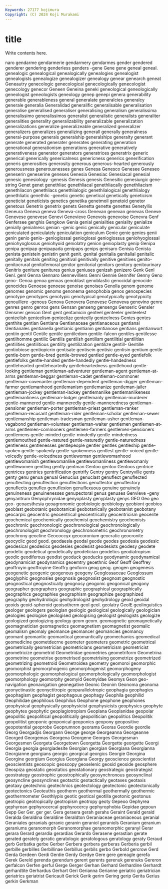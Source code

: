 ```yaml
---
Keywords: 27177 kojimura
Copyright: (C) 2024 Koji Murakami
---
```


# title

Write contents here.



naro gendarme gendarmerie gendarmery gendarmes
gender gendered genderer gendering genderless genders -gene Gene gene geneal
geneal. genealogic genealogical genealogically genealogies genealogist genealogists genealogize genealogizer genealogy
genear genearch geneat Geneautry genecologic genecological genecologically genecologist genecology genecor
Geneen Geneina geneki geneological geneologically geneologist geneologists geneology genep genepi
genera generability generable generableness general generalate generalcies generalcy generale generalia
Generalidad generalific generalisable generalisation generalise generalised generaliser generalising generalism generalissima
generalissimo generalissimos generalist generalistic generalists generaliter generalities generality generalizability generalizable
generalization generalizations generalize generalizeable generalized generalizer generalizers generalizes generalizing generall
generally generalness general-purpose generals generalship generalships generalty generant generate generated
generater generates generating generation generational generationism generations generative generatively generativeness
generator generators generatrices generatrix generic generical generically genericalness genericness generics
generification generis generosities generosity generous generous-hearted generously generousness generousnesses genes
Genesa Genesco Genesee Geneseo geneserin geneserine geneses Genesia Genesiac Genesiacal
genesial genesic genesiology -genesis Genesis genesis Genesitic genesiurgic gene-string Genet
genet genethliac genethliacal genethliacally genethliacism genethliacon genethliacs genethlialogic genethlialogical genethlialogy
genethliatic genethlic -genetic genetic genetical genetically geneticism geneticist geneticists genetics
genetika genetmoil genetoid genetor genetous Genetrix genetrix genets Genetta genette
genettes Genetyllis Geneura Geneva geneva Geneva-cross Genevan genevan genevas Geneve
Genevese genevese Genevi Genevieve Genevois genevoise Genevra Genf Genfersee genghis
Gengkow Genia genial genialities geniality genialize genially genialness genian -genic
genic genically genicular geniculate geniculated geniculately geniculation geniculum Genie genie
genies genii genin genio genio- genioglossal genioglossi genioglossus geniohyoglossal geniohyoglossus
geniohyoid geniolatry genion genioplasty genip Genipa genipa genipap genipapada genipaps
genips genisaro Genisia Genista genista genistein genistin genit genit. genital
genitalia genitalial genitalic genitally genitals geniting genitival genitivally genitive genitives
genito- genitocrural genitofemoral genitor genitorial genitors genitory genitourinary Genitrix geniture
genitures genius geniuses genizah genizero Genk Genl Genl. genl Genna
Gennaro Gennevilliers Genni Gennie Gennifer Genny Geno geno- Genoa genoa
genoas genoblast genoblastic genocidal genocide genocides Genoese genoese genoise genoises
Genolla genom genome genomes genomic genoms genonema genophobia genos genospecies
genotype genotypes genotypic genotypical genotypically genotypicity genouillere -genous Genova Genovera
Genovese Genoveva genovino genre genres genro genros gens Gensan genseng
gensengs Genseric Gensler Gensmer genson Gent gent gentamicin genteel genteeler
genteelest genteelish genteelism genteelize genteelly genteelness Gentes gentes genthite gentian
Gentiana Gentianaceae gentianaceous gentianal Gentianales gentianella gentianic gentianin gentianose gentians
gentianwort gentiin gentil Gentile gentile gentiledom gentile-falcon gentiles gentilesse gentilhomme
gentilic Gentilis gentilish gentilism gentilitial gentilitian gentilities gentilitious gentility gentilization
gentilize gentill- Gentille gentiobiose gentiopicrin gentisate gentisein gentisic gentisin gentium
gentle gentle-born gentle-bred gentle-browed gentled gentle-eyed gentlefolk gentlefolks gentle-handed gentle-handedly
gentle-handedness gentlehearted gentleheartedly gentleheartedness gentlehood gentle-looking gentleman gentleman-adventurer gentleman-agent gentleman-at-arms
gentleman-beggar gentleman-cadet gentleman-commoner gentleman-covenanter gentleman-dependent gentleman-digger gentleman-farmer gentlemanhood gentlemanism gentlemanize
gentleman-jailer gentleman-jockey gentleman-lackey gentlemanlike gentlemanlikeness gentlemanliness gentleman-lodger gentlemanly gentleman-murderer gentle-mannered
gentle-manneredly gentle-manneredness gentleman-pensioner gentleman-porter gentleman-priest gentleman-ranker gentleman-recusant gentleman-rider gentleman-scholar gentleman-sewer
gentlemanship gentleman-tradesman gentleman-usher gentleman-vagabond gentleman-volunteer gentleman-waiter gentlemen gentlemen-at-arms gentlemen-commoners gentlemen-farmers
gentlemen-pensioners gentlemens gentle-minded gentle-mindedly gentle-mindedness gentlemouthed gentle-natured gentle-naturedly gentle-naturedness gentleness
gentlenesses gentlepeople gentler gentles gentleship gentle-spoken gentle-spokenly gentle-spokenness gentlest gentle-voiced
gentle-voicedly gentle-voicedness gentlewoman gentlewomanhood gentlewomanish gentlewomanlike gentlewomanliness gentlewomanly gentlewomen gentling
gently gentman Gentoo gentoo Gentoos gentrice gentrices gentries gentrification gentrify
Gentry gentry Gentryville gents genty genu genua genual Genucius genuclast
genuflect genuflected genuflecting genuflection genuflections genuflector genuflectory genuflects genuflex genuflexion
genuflexuous genuine genuinely genuineness genuinenesses genupectoral genus genuses Genvieve -geny
genyantrum Genyophrynidae genyoplasty genyplasty genys GEO Geo geo geo- geoaesthesia
geoagronomic geobiologic geobiology geobiont geobios geoblast geobotanic geobotanical geobotanically geobotanist
geobotany geocarpic geocentric geocentrical geocentrically geocentricism geocerite geochemical geochemically geochemist
geochemistry geochemists geochronic geochronologic geochronological geochronologically geochronologist geochronology geochronometric geochronometry
geochrony geocline Geococcyx geocoronium geocratic geocronite geocyclic geod geod. geodaesia
geodal geode geodes geodesia geodesic geodesical geodesics geodesies geodesist geodesists
geodesy geodete geodetic geodetical geodetically geodetician geodetics geodiatropism geodic geodiferous
geodist geoduck geoducks geodynamic geodynamical geodynamicist geodynamics geoemtry geoethnic Geof
Geoff Geoffrey geoffroyin geoffroyine Geoffry geoform geog geog. geogen geogenesis
geogenetic geogenic geogenous geogeny Geoglossaceae Geoglossum geoglyphic geognosies geognosis geognosist
geognost geognostic geognostical geognostically geognosy geogonic geogonical geogony geographer geographers
geographic geographical geographically geographics geographies geographism geographize geographized geography geohydrologic
geohydrologist geohydrology geoid geoidal geoids geoid-spheroid geoisotherm geol geol. geolatry
GeolE geolinguistics geologer geologers geologian geologic geological geologically geologician geologies
geologise geologised geologising geologist geologists geologize geologized geologizing geology geom
geom. geomagnetic geomagnetically geomagnetician geomagnetics geomagnetism geomagnetist geomalic geomalism geomaly
geomance geomancer geomancies geomancy geomant geomantic geomantical geomantically geomechanics geomedical
geomedicine geometdecrne geometer geometers geometric geometrical geometrically geometrician geometricians geometricism
geometricist geometricize geometrid Geometridae geometries geometriform Geometrina geometrine geometrise geometrised
geometrising geometrize geometrized geometrizing geometroid Geometroidea geometry geomoroi geomorphic geomorphist
geomorphogenic geomorphogenist geomorphogeny geomorphologic geomorphological geomorphologically geomorphologist geomorphology geomorphy geomyid
Geomyidae Geomys Geon geo-navigation geonavigation geonegative Geonic Geonim Geonoma geonoma
geonyctinastic geonyctitropic geoparallelotropic geophagia geophagies geophagism geophagist geophagous geophagy Geophila
geophilid Geophilidae geophilous Geophilus Geophone geophone geophones geophysical geophysically geophysicist
geophysicists geophysics geophyte geophytes geophytic geoplagiotropism Geoplana Geoplanidae geopolar geopolitic
geopolitical geopolitically geopolitician geopolitics Geopolitik geopolitist geoponic geoponical geoponics geopony
geopositive geopotential geoprobe Geoprumnon georama Georas Geordie geordie Georg Georgadjis
Georgann George george Georgeanna Georgeanne Georged Georgemas Georgena Georgene Georges
Georgesman Georgesmen Georgeta Georgetown Georgetta Georgette georgette Georgi Georgia georgia
georgiadesite Georgian georgian Georgiana Georgianna Georgianne georgians georgic georgical georgics
Georgie Georgina Georgine georgium Georgius Georglana Georgy geoscience geoscientist geoscientists
geoscopic geoscopy geoselenic geosid geoside geosphere Geospiza geostatic geostatics geostationary
geostrategic geostrategist geostrategy geostrophic geostrophically geosynchronous geosynclinal geosyncline geosynclines geotactic
geotactically geotaxes geotaxis geotaxy geotechnic geotechnics geotectology geotectonic geotectonically geotectonics
Geoteuthis geotherm geothermal geothermally geothermic geothermometer Geothlypis geotic geotical geotilla
geotonic geotonus geotropic geotropically geotropism geotropy geoty Gepeoo Gephyrea gephyrean
gephyrocercal gephyrocercy gephyrophobia Gepidae gepoun Gepp Ger Ger. ger ger.
Gera geraera gerah gerahs Geraint Gerald gerald Geralda Geraldina Geraldine
Geraldton Geraniaceae geraniaceous geranial Geraniales geranials geranic geranin geraniol geraniols
Geranium geranium geraniums geranomorph Geranomorphae geranomorphic geranyl Gerar gerara Gerard
gerardia gerardias Gerardo Gerasene gerastian gerate gerated gerately geratic geratologic
geratologous geratology geraty Geraud gerb Gerbatka gerbe Gerber Gerbera gerbera
gerberas Gerberia gerbil gerbille gerbilles Gerbillinae Gerbillus gerbils gerbo Gerbold
gercrow Gerd Gerda Gerdeen Gerdi Gerdie Gerdy Gerdye Gere gere
gereagle gerefa Gerek Gereld gerenda gerendum gerent gerents gerenuk gerenuks
Gereron gerfalcon Gerfen gerful Gerge Gerger Gerhan Gerhard Gerhardine Gerhardt
gerhardtite Gerhardus Gerhart Geri Gerianna Gerianne geriatric geriatrician geriatrics geriatrist
Gericault Gerick Gerik gerim Gering gerip Gerita Gerius gerkin Gerkman
